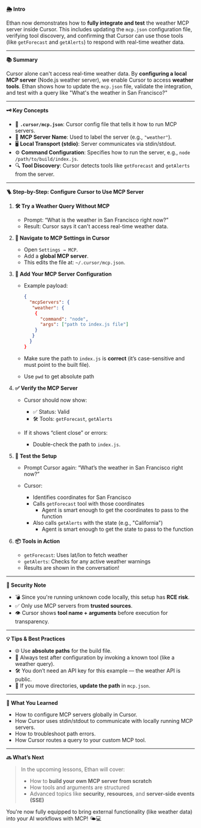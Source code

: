 **🌦️ Intro**

Ethan now demonstrates how to **fully integrate and test** the weather MCP server inside Cursor. This includes updating the `mcp.json` configuration file, verifying tool discovery, and confirming that Cursor can use those tools (like `getForecast` and `getAlerts`) to respond with real-time weather data.

---

**📚 Summary**

Cursor alone can't access real-time weather data. By **configuring a local MCP server** (Node.js weather server), we enable Cursor to access **weather tools**. Ethan shows how to update the `mcp.json` file, validate the integration, and test with a query like "What's the weather in San Francisco?"

---

**🗝️ Key Concepts**

- 📁 **`.cursor/mcp.json`**: Cursor config file that tells it how to run MCP servers.
- 🧩 **MCP Server Name**: Used to label the server (e.g., `"weather"`).
- 🖥️ **Local Transport (stdio)**: Server communicates via stdin/stdout.
- ⚙️ **Command Configuration**: Specifies how to run the server, e.g., `node /path/to/build/index.js`.
- 🔍 **Tool Discovery**: Cursor detects tools like `getForecast` and `getAlerts` from the server.

---

**🪜 Step-by-Step: Configure Cursor to Use MCP Server**

1. **🛠️ Try a Weather Query Without MCP**

   - Prompt: “What is the weather in San Francisco right now?”
   - Result: Cursor says it can't access real-time weather data.

2. **📁 Navigate to MCP Settings in Cursor**

   - Open `Settings → MCP`.
   - Add a **global MCP server**.
   - This edits the file at: `~/.cursor/mcp.json`.

3. **📄 Add Your MCP Server Configuration**

   - Example payload:

     ```json
     {
       "mcpServers": {
        "weather": {
         {
           "command": "node",
           "args": ["path to index.js file"]
         }
        }
       }
     }
     ```

   - Make sure the path to `index.js` is **correct** (it’s case-sensitive and must point to the built file).
   - Use `pwd` to get absolute path

4. **✅ Verify the MCP Server**

   - Cursor should now show:

     - ✅ Status: Valid
     - 🛠️ Tools: `getForecast`, `getAlerts`

   - If it shows “client close” or errors:

     - Double-check the path to `index.js`.

5. **🧪 Test the Setup**

   - Prompt Cursor again: “What’s the weather in San Francisco right now?”
   - Cursor:

     - Identifies coordinates for San Francisco
     - Calls `getForecast` tool with those coordinates
       - Agent is smart enough to get the coordinates to pass to the function
     - Also calls `getAlerts` with the state (e.g., "California")
       - Agent is smart enough to get the state to pass to the function

6. **📦 Tools in Action**

   - `getForecast`: Uses lat/lon to fetch weather
   - `getAlerts`: Checks for any active weather warnings
   - Results are shown in the conversation!

---

**🔐 Security Note**

- 💣 Since you're running unknown code locally, this setup has **RCE risk**.
- ✅ Only use MCP servers from **trusted sources**.
- 👁️ Cursor shows **tool name + arguments** before execution for transparency.

---

**💡 Tips & Best Practices**

- 🌐 Use **absolute paths** for the build file.
- 🧪 Always test after configuration by invoking a known tool (like a weather query).
- 🛠️ You don’t need an API key for this example — the weather API is public.
- 🔁 If you move directories, **update the path** in `mcp.json`.

---

**🧠 What You Learned**

- How to configure MCP servers globally in Cursor.
- How Cursor uses stdin/stdout to communicate with locally running MCP servers.
- How to troubleshoot path errors.
- How Cursor routes a query to your custom MCP tool.

---

**🔜 What’s Next**

> In the upcoming lessons, Ethan will cover:
>
> - How to **build your own MCP server from scratch**
> - How tools and arguments are structured
> - Advanced topics like **security**, **resources**, and **server-side events (SSE)**

You're now fully equipped to bring external functionality (like weather data) into your AI workflows with MCP! 🌤️💻
